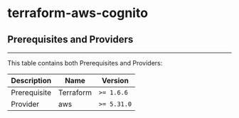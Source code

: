 # terraform-aws-cognito

## Prerequisites and Providers

---

This table contains both Prerequisites and Providers:

| Description   | Name      | Version     |
|---------------|-----------|-------------|
| Prerequisite  | Terraform | `>= 1.6.6`  |
| Provider      | aws       | `>= 5.31.0` |